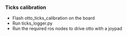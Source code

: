 ### Ticks calibration

* Flash otto\_ticks\_calibration on the board
* Run ticks_logger.py
* Run the required ros nodes to drive otto with a joypad

